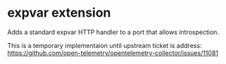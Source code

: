 # expvar extension

Adds a standard expvar HTTP handler to a port that allows introspection.

This is a temporary implementaion until upstream ticket is address:
https://github.com/open-telemetry/opentelemetry-collector/issues/11081
